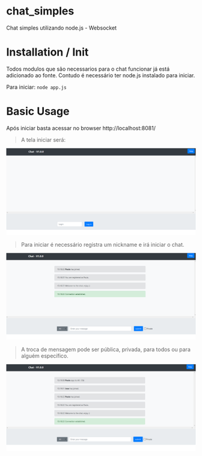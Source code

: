 # chat_simples
 Chat simples utilizando node.js - Websocket

# Installation / Init

 Todos modulos que são necessarios para o chat funcionar já está adicionado ao fonte.
 Contudo é necessário ter node.js instalado para iniciar.

 Para iniciar: <code>node app.js</code>

# Basic Usage
 Após iniciar basta acessar no browser http://localhost:8081/
 
 
<blockquote>
<p>A tela iniciar será:</p>
</blockquote>

 <img src="https://raw.githubusercontent.com/pcoliveira90/chat_simples/main/app/public/images/pagina_inicial.png" alt="Tela inicial" style="max-width:100%;">
 
<blockquote>
<p>Para iniciar é necessário registra um nickname e irá iniciar o chat.</p>
</blockquote>
 
 <img src="https://raw.githubusercontent.com/pcoliveira90/chat_simples/main/app/public/images/pagina_usuario_registrado.png" alt="Usuario registrado" style="max-width:100%;">
 
 <blockquote>
<p>A troca de mensagem pode ser pública, privada, para todos ou para alguém específico.</p>
</blockquote>

<img src="https://raw.githubusercontent.com/pcoliveira90/chat_simples/main/app/public/images/pagina_troca_mensagem.png" alt="Troca de mensagem" style="max-width:100%;">
